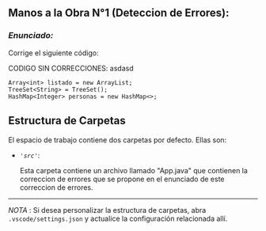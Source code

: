 ## Manos a la Obra N°1 (Deteccion de Errores):

### *Enunciado:*

Corrige el siguiente código:

CODIGO SIN CORRECCIONES: asdasd

   
    Array<int> listado = new ArrayList;  
    TreeSet<String> = TreeSet();    
    HashMap<Integer> personas = new HashMap<>;
    
    
## Estructura de Carpetas

El espacio de trabajo contiene dos carpetas por defecto.
Ellas son:

+ *`'src'`*:
    <p>Esta carpeta contiene un archivo llamado "App.java" que contienen la correccion de errores que se
       propone en el enunciado de este correccion de errores.</p>
---

*NOTA* : Si desea personalizar la estructura de carpetas, abra `.vscode/settings.json` y actualice la configuración relacionada allí.
